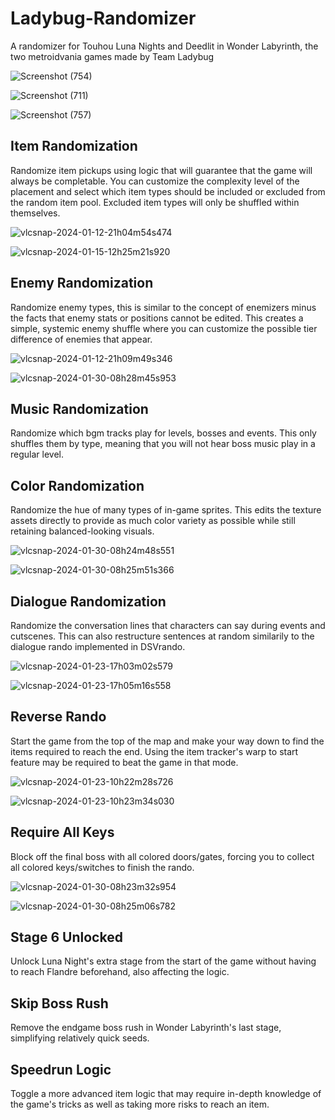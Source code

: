 # Ladybug-Randomizer
A randomizer for Touhou Luna Nights and Deedlit in Wonder Labyrinth, the two metroidvania games made by Team Ladybug

![Screenshot (754)](https://github.com/Lakifume/Ladybug-Randomizer/assets/56451477/f0bd7e80-4215-47c9-93d3-5b70f0f7ea52)

![Screenshot (711)](https://github.com/Lakifume/Ladybug-Randomizer/assets/56451477/7c681014-ad59-4c08-8ead-eaf25f60d4e4)

![Screenshot (757)](https://github.com/Lakifume/Ladybug-Randomizer/assets/56451477/d0f4459f-1c98-4723-88e0-e4a6a8bd37ae)

## Item Randomization

Randomize item pickups using logic that will guarantee that the game will always be completable. You can customize the complexity level of the placement and select which item types should be included or excluded from the random item pool. Excluded item types will only be shuffled within themselves.

![vlcsnap-2024-01-12-21h04m54s474](https://github.com/Lakifume/Ladybug-Randomizer/assets/56451477/517dc839-3970-4d7c-8541-da5db9a7562a)

![vlcsnap-2024-01-15-12h25m21s920](https://github.com/Lakifume/Ladybug-Randomizer/assets/56451477/a2bba2c0-2c42-45bb-b093-52ebca95486f)

## Enemy Randomization

Randomize enemy types, this is similar to the concept of enemizers minus the facts that enemy stats or positions cannot be edited. This creates a simple, systemic enemy shuffle where you can customize the possible tier difference of enemies that appear.

![vlcsnap-2024-01-12-21h09m49s346](https://github.com/Lakifume/Ladybug-Randomizer/assets/56451477/11b1f995-ba95-4d03-8940-3448c0702f39)

![vlcsnap-2024-01-30-08h28m45s953](https://github.com/Lakifume/Ladybug-Randomizer/assets/56451477/63077f4e-3c5e-4458-a271-01e64dc2f2db)

## Music Randomization

Randomize which bgm tracks play for levels, bosses and events. This only shuffles them by type, meaning that you will not hear boss music play in a regular level.

## Color Randomization

Randomize the hue of many types of in-game sprites. This edits the texture assets directly to provide as much color variety as possible while still retaining balanced-looking visuals.

![vlcsnap-2024-01-30-08h24m48s551](https://github.com/Lakifume/Ladybug-Randomizer/assets/56451477/45749517-b3ea-4b82-9fee-fc4f291a3a43)

![vlcsnap-2024-01-30-08h25m51s366](https://github.com/Lakifume/Ladybug-Randomizer/assets/56451477/8d4978b6-4561-47ac-8c7a-949cd65355a0)

## Dialogue Randomization

Randomize the conversation lines that characters can say during events and cutscenes. This can also restructure sentences at random similarily to the dialogue rando implemented in DSVrando.

![vlcsnap-2024-01-23-17h03m02s579](https://github.com/Lakifume/Ladybug-Randomizer/assets/56451477/13a146ee-401a-4580-93e8-51eaf6b1b343)

![vlcsnap-2024-01-23-17h05m16s558](https://github.com/Lakifume/Ladybug-Randomizer/assets/56451477/446f54a7-d7a8-4b70-a2f0-93cb1b5f1da3)

## Reverse Rando

Start the game from the top of the map and make your way down to find the items required to reach the end. Using the item tracker's warp to start feature may be required to beat the game in that mode.

![vlcsnap-2024-01-23-10h22m28s726](https://github.com/Lakifume/Ladybug-Randomizer/assets/56451477/e40f638b-3d85-4cd3-afd5-eb5198286974)

![vlcsnap-2024-01-23-10h23m34s030](https://github.com/Lakifume/Ladybug-Randomizer/assets/56451477/4a5cc568-e664-4f14-9f5e-bcf1932508ef)

## Require All Keys

Block off the final boss with all colored doors/gates, forcing you to collect all colored keys/switches to finish the rando.

![vlcsnap-2024-01-30-08h23m32s954](https://github.com/Lakifume/Ladybug-Randomizer/assets/56451477/ee465606-bc56-4b0a-b1a2-bd6e25fac840)

![vlcsnap-2024-01-30-08h25m06s782](https://github.com/Lakifume/Ladybug-Randomizer/assets/56451477/07f73eab-8c4a-4390-a437-3e889d6ca6ed)

## Stage 6 Unlocked

Unlock Luna Night's extra stage from the start of the game without having to reach Flandre beforehand, also affecting the logic.

## Skip Boss Rush

Remove the endgame boss rush in Wonder Labyrinth's last stage, simplifying relatively quick seeds.

## Speedrun Logic

Toggle a more advanced item logic that may require in-depth knowledge of the game's tricks as well as taking more risks to reach an item.
